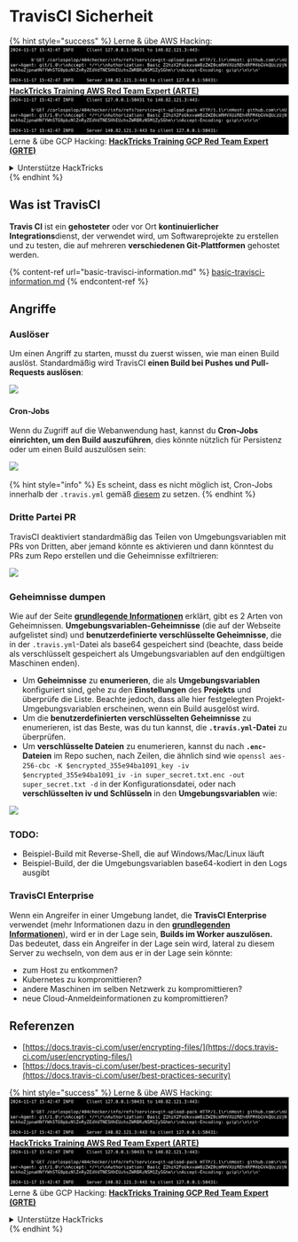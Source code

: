 # TravisCI Sicherheit

{% hint style="success" %}
Lerne & übe AWS Hacking:<img src="../../.gitbook/assets/image (1).png" alt="" data-size="line">[**HackTricks Training AWS Red Team Expert (ARTE)**](https://training.hacktricks.xyz/courses/arte)<img src="../../.gitbook/assets/image (1).png" alt="" data-size="line">\
Lerne & übe GCP Hacking: <img src="../../.gitbook/assets/image (2).png" alt="" data-size="line">[**HackTricks Training GCP Red Team Expert (GRTE)**<img src="../../.gitbook/assets/image (2).png" alt="" data-size="line">](https://training.hacktricks.xyz/courses/grte)

<details>

<summary>Unterstütze HackTricks</summary>

* Überprüfe die [**Abonnementpläne**](https://github.com/sponsors/carlospolop)!
* **Tritt der** 💬 [**Discord-Gruppe**](https://discord.gg/hRep4RUj7f) oder der [**Telegram-Gruppe**](https://t.me/peass) bei oder **folge** uns auf **Twitter** 🐦 [**@hacktricks\_live**](https://twitter.com/hacktricks\_live)**.**
* **Teile Hacking-Tricks, indem du PRs zu den** [**HackTricks**](https://github.com/carlospolop/hacktricks) und [**HackTricks Cloud**](https://github.com/carlospolop/hacktricks-cloud) GitHub-Repos einreichst.

</details>
{% endhint %}

## Was ist TravisCI

**Travis CI** ist ein **gehosteter** oder vor Ort **kontinuierlicher Integrations**dienst, der verwendet wird, um Softwareprojekte zu erstellen und zu testen, die auf mehreren **verschiedenen Git-Plattformen** gehostet werden.

{% content-ref url="basic-travisci-information.md" %}
[basic-travisci-information.md](basic-travisci-information.md)
{% endcontent-ref %}

## Angriffe

### Auslöser

Um einen Angriff zu starten, musst du zuerst wissen, wie man einen Build auslöst. Standardmäßig wird TravisCI **einen Build bei Pushes und Pull-Requests auslösen**:

![](<../../.gitbook/assets/image (145).png>)

#### Cron-Jobs

Wenn du Zugriff auf die Webanwendung hast, kannst du **Cron-Jobs einrichten, um den Build auszuführen**, dies könnte nützlich für Persistenz oder um einen Build auszulösen sein:

![](<../../.gitbook/assets/image (243).png>)

{% hint style="info" %}
Es scheint, dass es nicht möglich ist, Cron-Jobs innerhalb der `.travis.yml` gemäß [diesem](https://github.com/travis-ci/travis-ci/issues/9162) zu setzen.
{% endhint %}

### Dritte Partei PR

TravisCI deaktiviert standardmäßig das Teilen von Umgebungsvariablen mit PRs von Dritten, aber jemand könnte es aktivieren und dann könntest du PRs zum Repo erstellen und die Geheimnisse exfiltrieren:

![](<../../.gitbook/assets/image (208).png>)

### Geheimnisse dumpen

Wie auf der Seite [**grundlegende Informationen**](basic-travisci-information.md) erklärt, gibt es 2 Arten von Geheimnissen. **Umgebungsvariablen-Geheimnisse** (die auf der Webseite aufgelistet sind) und **benutzerdefinierte verschlüsselte Geheimnisse**, die in der `.travis.yml`-Datei als base64 gespeichert sind (beachte, dass beide als verschlüsselt gespeichert als Umgebungsvariablen auf den endgültigen Maschinen enden).

* Um **Geheimnisse** zu **enumerieren**, die als **Umgebungsvariablen** konfiguriert sind, gehe zu den **Einstellungen** des **Projekts** und überprüfe die Liste. Beachte jedoch, dass alle hier festgelegten Projekt-Umgebungsvariablen erscheinen, wenn ein Build ausgelöst wird.
* Um die **benutzerdefinierten verschlüsselten Geheimnisse** zu enumerieren, ist das Beste, was du tun kannst, die **`.travis.yml`-Datei** zu überprüfen.
* Um **verschlüsselte Dateien** zu enumerieren, kannst du nach **`.enc`-Dateien** im Repo suchen, nach Zeilen, die ähnlich sind wie `openssl aes-256-cbc -K $encrypted_355e94ba1091_key -iv $encrypted_355e94ba1091_iv -in super_secret.txt.enc -out super_secret.txt -d` in der Konfigurationsdatei, oder nach **verschlüsselten iv und Schlüsseln** in den **Umgebungsvariablen** wie:

![](<../../.gitbook/assets/image (81).png>)

### TODO:

* Beispiel-Build mit Reverse-Shell, die auf Windows/Mac/Linux läuft
* Beispiel-Build, der die Umgebungsvariablen base64-kodiert in den Logs ausgibt

### TravisCI Enterprise

Wenn ein Angreifer in einer Umgebung landet, die **TravisCI Enterprise** verwendet (mehr Informationen dazu in den [**grundlegenden Informationen**](basic-travisci-information.md#travisci-enterprise)), wird er in der Lage sein, **Builds im Worker auszulösen.** Das bedeutet, dass ein Angreifer in der Lage sein wird, lateral zu diesem Server zu wechseln, von dem aus er in der Lage sein könnte:

* zum Host zu entkommen?
* Kubernetes zu kompromittieren?
* andere Maschinen im selben Netzwerk zu kompromittieren?
* neue Cloud-Anmeldeinformationen zu kompromittieren?

## Referenzen

* [https://docs.travis-ci.com/user/encrypting-files/](https://docs.travis-ci.com/user/encrypting-files/)
* [https://docs.travis-ci.com/user/best-practices-security](https://docs.travis-ci.com/user/best-practices-security)

{% hint style="success" %}
Lerne & übe AWS Hacking:<img src="../../.gitbook/assets/image (1).png" alt="" data-size="line">[**HackTricks Training AWS Red Team Expert (ARTE)**](https://training.hacktricks.xyz/courses/arte)<img src="../../.gitbook/assets/image (1).png" alt="" data-size="line">\
Lerne & übe GCP Hacking: <img src="../../.gitbook/assets/image (2).png" alt="" data-size="line">[**HackTricks Training GCP Red Team Expert (GRTE)**<img src="../../.gitbook/assets/image (2).png" alt="" data-size="line">](https://training.hacktricks.xyz/courses/grte)

<details>

<summary>Unterstütze HackTricks</summary>

* Überprüfe die [**Abonnementpläne**](https://github.com/sponsors/carlospolop)!
* **Tritt der** 💬 [**Discord-Gruppe**](https://discord.gg/hRep4RUj7f) oder der [**Telegram-Gruppe**](https://t.me/peass) bei oder **folge** uns auf **Twitter** 🐦 [**@hacktricks\_live**](https://twitter.com/hacktricks\_live)**.**
* **Teile Hacking-Tricks, indem du PRs zu den** [**HackTricks**](https://github.com/carlospolop/hacktricks) und [**HackTricks Cloud**](https://github.com/carlospolop/hacktricks-cloud) GitHub-Repos einreichst.

</details>
{% endhint %}
